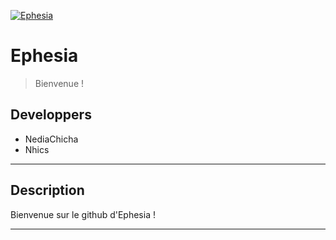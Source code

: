 <a href="https://ephesia.fr"><img src="https://avatars3.githubusercontent.com/u/65724277?s=400&u=3751e8e2044dc58f6d52e727cbb3aca8f5569449&v=4&s=200" title="Ephesia" alt="Ephesia"></a>

# Ephesia

> Bienvenue !

## Developpers

- NediaChicha
- Nhics

---

## Description

Bienvenue sur le github d'Ephesia !


---
